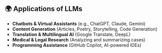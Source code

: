 ## 🌍 Applications of LLMs

- **Chatbots & Virtual Assistants** (e.g., ChatGPT, Claude, Gemini)
- **Content Generation** (Articles, Poetry, Storytelling, Code Generation)
- **Translation & Multilingual AI** (Google Translate, DeepL)
- **Medical & Legal Research** (Analyzing and summarizing cases)
- **Programming Assistance** (GitHub Copilot, AI-powered IDEs)
